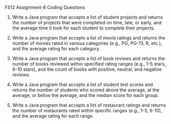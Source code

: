 FS12 Assignment-8 Coding Questions


1. Write a Java program that accepts a list of student projects and
returns the number of projects that were completed on time, late,
or early, and the average time it took for each student to complete
their projects.

2. Write a Java program that accepts a list of movie ratings and
returns the number of movies rated in various categories (e.g.,
PG, PG-13, R, etc.), and the average rating for each category.

3. Write a Java program that accepts a list of book reviews and
returns the number of books reviewed within specified rating
ranges (e.g., 1-5 stars, 6-10 stars), and the count of books with
positive, neutral, and negative reviews.

4. Write a Java program that accepts a list of student test scores
and returns the number of students who scored above the
average, at the average, or below the average, and the median
score for each group.

5. Write a Java program that accepts a list of restaurant ratings
and returns the number of restaurants rated within specific ranges
(e.g., 1-5, 6-10), and the average rating for each range.
